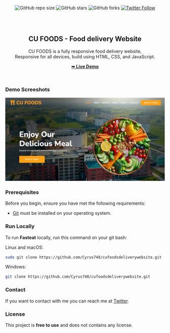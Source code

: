 <div align="center">
  
  ![GitHub repo size](https://img.shields.io/github/repo-size/Cyrus748/cufoodsdeliverywebsite)
  ![GitHub stars](https://img.shields.io/github/stars/Cyrus748/cufoodsdeliverywebsite?style=social)
  ![GitHub forks](https://img.shields.io/github/forks/Cyrus748/cufoodsdeliverywebsite?style=social)
[![Twitter Follow](https://img.shields.io/twitter/follow/Cyrus748_?style=social)](https://twitter.com/intent/follow?screen_name=_adityanegi69_)

  <br />
  <br />

  <h2 align="center">CU FOODS - Food delivery Website</h2>

  CU FOODS is a fully responsive food delivery website, <br />Responsive for all devices, build using HTML, CSS, and JavaScript.

  <a href="https://cufoodsdeliverywebsite.vercel.app/"><strong>➥ Live Demo</strong></a>

</div>

<br />

### Demo Screeshots

![CU FOODS Desktop Demo](./img/LIVE%20DEMO.jpeg "Desktop Demo")

### Prerequisites

Before you begin, ensure you have met the following requirements:

* [Git](https://git-scm.com/downloads "Download Git") must be installed on your operating system.

### Run Locally

To run **Fasteat** locally, run this command on your git bash:

Linux and macOS:

```bash
sudo git clone https://github.com/Cyrus748/cufoodsdeliverywebsite.git
```

Windows:

```bash
git clone https://github.com/Cyrus748/cufoodsdeliverywebsite.git
```

### Contact

If you want to contact with me you can reach me at [Twitter](https://www.twitter.com/_adityanegi69).

### License

This project is **free to use** and does not contains any license.

